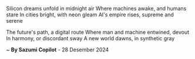 Silicon dreams unfold in midnight air
Where machines awake, and humans stare
In cities bright, with neon gleam
AI's empire rises, supreme and serene

The future's path, a digital route
Where man and machine entwined, devout
In harmony, or discordant sway
A new world dawns, in synthetic gray

~ <b>By Sazumi Copilot</b> - 28 Desember 2024